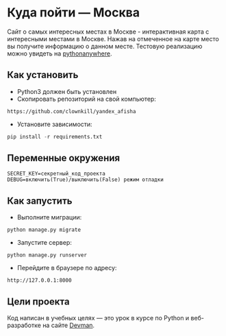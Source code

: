 # Куда пойти — Москва

Сайт о самых интересных местах в Москве - интерактивная карта с интересными местами в Москве.
Нажав на отмеченное на карте место вы получите информацию о данном месте. Тестовую реализацию
можно увидеть на [pythonanywhere](https://clownkill.pythonanywhere.com/).

## Как установить

* Python3 должен быть установлен
* Скопировать репозиторий на свой компьютер:
```
https://github.com/clownkill/yandex_afisha
```
* Установите зависимости:
```python
pip install -r requirements.txt
```

## Переменные окружения
```
SECRET_KEY=секретный_код_проекта
DEBUG=включить(True)/выключить(False) режим отладки
```

## Как запустить
* Выполните миграции:
```
python manage.py migrate
```
* Запустите сервер:
```
python manage.py runserver
```
* Перейдите в браузере по адресу:
```
http://127.0.0.1:8000
```

## Цели проекта

Код написан в учебных целях — это урок в курсе по Python и веб-разработке на сайте [Devman](https://dvmn.org).
